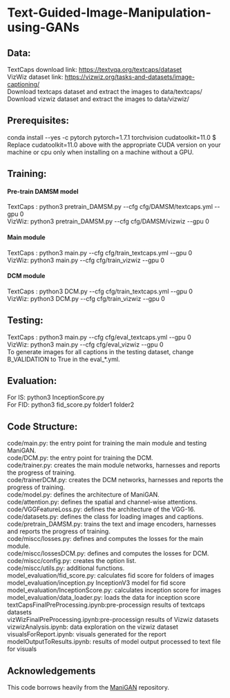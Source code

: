 # Text-Guided-Image-Manipulation-using-GANs

## Data:
TextCaps download link: https://textvqa.org/textcaps/dataset <br>
VizWiz dataset link: https://vizwiz.org/tasks-and-datasets/image-captioning/ <br>
Download textcaps dataset and extract the images to data/textcaps/ <br>
Download vizwiz dataset and extract the images to data/vizwiz/ <br>

## Prerequisites:
conda install --yes -c pytorch pytorch=1.7.1 torchvision cudatoolkit=11.0 $ <br>
Replace cudatoolkit=11.0 above with the appropriate CUDA version on your machine or cpu only when installing on a machine without a GPU. <br>

## Training:
#### Pre-train DAMSM model
TextCaps : python3 pretrain_DAMSM.py --cfg cfg/DAMSM/textcaps.yml --gpu 0 <br>
VizWiz: python3 pretrain_DAMSM.py --cfg cfg/DAMSM/vizwiz --gpu 0 <br>

#### Main module
TextCaps : python3 main.py --cfg cfg/train_textcaps.yml --gpu 0 <br>
VizWiz: python3 main.py --cfg cfg/train_vizwiz --gpu 0 <br>

#### DCM module
TextCaps : python3 DCM.py --cfg cfg/train_textcaps.yml --gpu 0 <br>
VizWiz: python3 DCM.py --cfg cfg/train_vizwiz --gpu 0 <br>

## Testing:
TextCaps : python3 main.py --cfg cfg/eval_textcaps.yml --gpu 0 <br>
VizWiz: python3 main.py --cfg cfg/eval_vizwiz --gpu 0 <br>
To generate images for all captions in the testing dataset, change B_VALIDATION to True in the eval_*.yml. <br>

## Evaluation:
For IS: python3 InceptionScore.py <br>
For FID: python3  fid_score.py folder1 folder2 <br>

## Code Structure:
code/main.py: the entry point for training the main module and testing ManiGAN. <br>
code/DCM.py: the entry point for training the DCM. <br>
code/trainer.py: creates the main module networks, harnesses and reports the progress of training. <br>
code/trainerDCM.py: creates the DCM networks, harnesses and reports the progress of training. <br>
code/model.py: defines the architecture of ManiGAN. <br>
code/attention.py: defines the spatial and channel-wise attentions. <br>
code/VGGFeatureLoss.py: defines the architecture of the VGG-16. <br>
code/datasets.py: defines the class for loading images and captions. <br>
code/pretrain_DAMSM.py: trains the text and image encoders, harnesses and reports the progress of training. <br>
code/miscc/losses.py: defines and computes the losses for the main module. <br>
code/miscc/lossesDCM.py: defines and computes the losses for DCM. <br>
code/miscc/config.py: creates the option list. <br>
code/miscc/utils.py: additional functions. <br>
model_evaluation/fid_score.py: calculates fid score for folders of images <br>
model_evaluation/inception.py InceptionV3 model for fid score <br>
model_evaluation/InceptionScore.py: calculates inception score for images <br>
model_evaluation/data_loader.py: loads the data for inception score <br>
textCapsFinalPreProcessing.ipynb:pre-processign results of textcaps datasets <br>
vizWizFinalPreProcessing.ipynb:pre-processign results of Vizwiz datasets <br>
vizwizAnalysis.ipynb: data exploration on the vizwiz dataset <br>
visualsForReport.ipynb: visuals generated for the report <br>
modelOutputToResults.ipynb: results of model output processed to text file for visuals <br>

## Acknowledgements
This code borrows heavily from the [ManiGAN](https://github.com/mrlibw/ManiGAN) repository.
